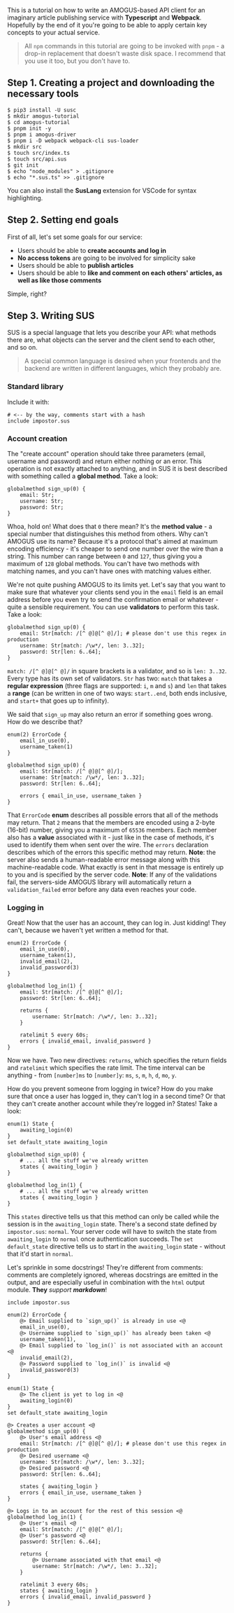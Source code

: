 This is a tutorial on how to write an AMOGUS-based API client for an imaginary article publishing service with **Typescript** and **Webpack**. Hopefully by the end of it you're going to be able to apply certain key concepts to your actual service.
> All `npm` commands in this tutorial are going to be invoked with `pnpm` - a drop-in replacement that doesn't waste disk space. I recommend that you use it too, but you don't have to.

## Step 1. Creating a project and downloading the necessary tools
```console
$ pip3 install -U susc
$ mkdir amogus-tutorial
$ cd amogus-tutorial
$ pnpm init -y
$ pnpm i amogus-driver
$ pnpm i -D webpack webpack-cli sus-loader
$ mkdir src
$ touch src/index.ts
$ touch src/api.sus
$ git init
$ echo "node_modules" > .gitignore
$ echo "*.sus.ts" >> .gitignore
```
You can also install the **SusLang** extension for VSCode for syntax highlighting.

## Step 2. Setting end goals
First of all, let's set some goals for our service:
  - Users should be able to **create accounts and log in**
  - **No access tokens** are going to be involved for simplicity sake
  - Users should be able to **publish articles**
  - Users should be able to **like and comment on each others' articles, as well as like those comments**

Simple, right?

## Step 3. Writing SUS
SUS is a special language that lets you describe your API: what methods there are, what objects can the server and the client send to each other, and so on.
> A special common language is desired when your frontends and the backend are written in different languages, which they probably are.

### Standard library
Include it with:
```sus
# <-- by the way, comments start with a hash
include impostor.sus
```

### Account creation
The "create account" operation should take three parameters (email, username and password) and return either nothing or an error. This operation is not exactly attached to anything, and in SUS it is best described with something called a **global method**. Take a look:
```sus
globalmethod sign_up(0) {
    email: Str;
    username: Str;
    password: Str;
}
```
Whoa, hold on! What does that `0` there mean? It's the **method value** - a special number that distinguishes this method from others. Why can't AMOGUS use its name? Because it's a protocol that's aimed at maximum encoding efficiency - it's cheaper to send one number over the wire than a string. This number can range between `0` and `127`, thus giving you a maximum of `128` global methods. You can't have two methods with matching names, and you can't have ones with matching values either.

We're not quite pushing AMOGUS to its limits yet. Let's say that you want to make sure that whatever your clients send you in the `email` field is an email address before you even try to send the confirmation email or whatever - quite a sensible requirement. You can use **validators** to perform this task. Take a look:
```sus
globalmethod sign_up(0) {
    email: Str[match: /[^ @]@[^ @]/]; # please don't use this regex in production
    username: Str[match: /\w*/, len: 3..32];
    password: Str[len: 6..64];
}
```
`match: /[^ @]@[^ @]/` in square brackets is a validator, and so is `len: 3..32`. Every type has its own set of validators. `Str` has two: `match` that takes a **regular expression** (three flags are supported: `i`, `m` and `s`) and `len` that takes a **range** (can be written in one of two ways: `start..end`, both ends inclusive, and `start+` that goes up to infinity).

We said that `sign_up` may also return an error if something goes wrong. How do we describe that?
```sus
enum(2) ErrorCode {
    email_in_use(0),
    username_taken(1)
}

globalmethod sign_up(0) {
    email: Str[match: /[^ @]@[^ @]/];
    username: Str[match: /\w*/, len: 3..32];
    password: Str[len: 6..64];

    errors { email_in_use, username_taken }
}
```
That `ErrorCode` **enum** describes all possible errors that all of the methods may return. That `2` means that the members are encoded using a 2-byte (16-bit) number, giving you a maximum of `65536` members. Each member also has a **value** associated with it - just like in the case of methods, it's used to identify them when sent over the wire. The `errors` declaration describes which of the errors this specific method may return. **Note**: the server also sends a human-readable error message along with this machine-readable code. What exactly is sent in that message is entirely up to you and is specified by the server code. **Note**: If any of the validations fail, the servers-side AMOGUS library will automatically return a `validation_failed` error before any data even reaches your code.

### Logging in
Great! Now that the user has an account, they can log in. Just kidding! They can't, because we haven't yet written a method for that.
```sus
enum(2) ErrorCode {
    email_in_use(0),
    username_taken(1),
    invalid_email(2),
    invalid_password(3)
}

globalmethod log_in(1) {
    email: Str[match: /[^ @]@[^ @]/];
    password: Str[len: 6..64];

    returns {
        username: Str[match: /\w*/, len: 3..32];
    }

    ratelimit 5 every 60s;
    errors { invalid_email, invalid_password }
}
```
Now we have. Two new directives: `returns`, which specifies the return fields and `ratelimit` which specifies the rate limit. The time interval can be anything - from `[number]ms` to `[number]y`: `ms`, `s`, `m`, `h`, `d`, `mo`, `y`.

How do you prevent someone from logging in twice? How do you make sure that once a user has logged in, they can't log in a second time? Or that they can't create another account while they're logged in? States! Take a look:
```
enum(1) State {
    awaiting_login(0)
}
set default_state awaiting_login

globalmethod sign_up(0) {
    # ... all the stuff we've already written
    states { awaiting_login }
}

globalmethod log_in(1) {
    # ... all the stuff we've already written
    states { awaiting_login }
}
```
This `states` directive tells us that this method can only be called while the session is in the `awaiting_login` state. There's a second state defined by `impostor.sus`: `normal`. Your server code will have to switch the state from `awaiting_login` to `normal` once authentication succeeds. The `set default_state` directive tells us to start in the `awaiting_login` state - without that it'd start in `normal`.

Let's sprinkle in some docstrings! They're different from comments: comments are completely ignored, whereas docstrings are emitted in the output, and are especially useful in combination with the `html` output module. **They** _support_ **_markdown_**!
```
include impostor.sus

enum(2) ErrorCode {
    @> Email supplied to `sign_up()` is already in use <@
    email_in_use(0),
    @> Username supplied to `sign_up()` has already been taken <@
    username_taken(1),
    @> Email supplied to `log_in()` is not associated with an account <@
    invalid_email(2),
    @> Password supplied to `log_in()` is invalid <@
    invalid_password(3)
}

enum(1) State {
    @> The client is yet to log in <@
    awaiting_login(0)
}
set default_state awaiting_login

@> Creates a user account <@
globalmethod sign_up(0) {
    @> User's email address <@
    email: Str[match: /[^ @]@[^ @]/]; # please don't use this regex in production
    @> Desired username <@
    username: Str[match: /\w*/, len: 3..32];
    @> Desired password <@
    password: Str[len: 6..64];

    states { awaiting_login }
    errors { email_in_use, username_taken }
}

@> Logs in to an account for the rest of this session <@
globalmethod log_in(1) {
    @> User's email <@
    email: Str[match: /[^ @]@[^ @]/];
    @> User's password <@
    password: Str[len: 6..64];

    returns {
        @> Username associated with that email <@
        username: Str[match: /\w*/, len: 3..32];
    }

    ratelimit 3 every 60s;
    states { awaiting_login }
    errors { invalid_email, invalid_password }
}
```